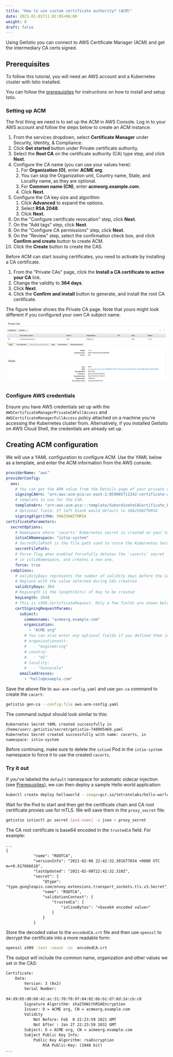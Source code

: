 ```yaml
---
title: "How to use custom certificate authority? (ACM)"
date: 2021-01-01T11:02:05+06:00
weight: 8
draft: false
---
```


Using GetIstio you can connect to AWS Certificate Manager (ACM) and get the intermediary CA certs signed.

## Prerequisites

To follow this tutorial, you will need an AWS account and a Kubernetes cluster with Istio installed.

You can follow the [prerequisites](/istio-in-practice/prerequisites) for instructions on how to install and setup Istio.

### Setting up ACM

The first thing we need is to set up the ACM in AWS Console. Log in to your AWS account and follow the steps below to create an ACM instance.

1. From the services dropdown, select **Certificate Manager** under Security, Identity, & Compliance.
1. Click **Get started** button under Private certificate authority.
1. Select the **Root CA** on the certificate authority (CA) type step, and click **Next**.
1. Configure the CA name (you can use your values here):
    1. For **Organization (O)**, enter **ACME org**.
    1. You can skip the Organization unit, Country name, State, and Locality name, as they are optional.
    1. For **Common name (CN)**, enter **acmeorg.example.com**.
    1. Click **Next**.
1. Configure the CA key size and algorithm:
    1. Click **Advanced** to expand the options.
    1. Select **RSA 2048**.
    1. Click **Next**.
1. On the "Configure certificate revocation" step, click **Next**.
1. On the "Add tags" step, click **Next**.
1. On the "Configure CA permissions" step, click **Next**.
1. On the "Review" step, select the confirmation check box, and click **Confirm and create** button to create ACM.
1. Click the **Create** button to create the CAS.

Before ACM can start issuing certificates, you need to activate by installing a CA certificate. 

1. From the "Private CAs" page, click the **Install a CA certificate to active your CA** link.
1. Change the validity to **364 days**.
1. Click **Next**.
1. Click the **Confirm and install** button to generate, and install the root CA certificate.

The figure below shows the Private CA page.  Note that yours might look different if you configured your own CA subject name.

![Private CA Page](./acm-private-ca.png)

### Configure AWS credentials

Ensure you have AWS credentials set up with the `AWSCertificateManagerPrivateCAFullAccess` and `AWSCertificateManagerFullAccess` policy attached on a machine you're accessing the Kubernetes cluster from. Alternatively, if you installed GetIstio on AWS Cloud Shell, the credentials are already set up.

## Creating ACM configuration

We will use a YAML configuration to configure ACM. Use the YAML below as a template, and enter the ACM information from the AWS console:
 
```yaml
providerName: "aws"
providerConfig:
  aws:
    # You can get the ARN value from the Details page of your private certificate authority 
    signingCAArn: "arn:aws:acm-pca:us-east-2:859085711342:certificate-authority/4cbb144c-2164-4683-ac9e-eaa25e72b85e"
    # template to use for the CSR.
    templateArn: "arn:aws:acm-pca:::template/SubordinateCACertificate_PathLen0/V1"
    # Optional field. If left blank would default to SHA256WITHRSA
    signingAlgorithm: SHA256WITHRSA
certificateParameters:
  secretOptions:
    # Namespace where 'cacerts' Kubernetes secret is created on your target cluster
    istioCANamespace: "istio-system"
    # SecretFilePath is the file path used to store the Kubernetes Secret in yaml format
    secretFilePath:
    # Force flag when enabled forcefully deletes the `cacerts` secret
    # in istioNamespace, and creates a new one.
    force: true
  caOptions:
    # ValidityDays represents the number of validity days before the CA expires.
    # Replace with the value selected during CAS creation
    validityDays: 364
    # KeyLength is the length(bits) of Key to be created
    keyLength: 2048
    # This is x509.CertificateRequest. Only a few fields are shown below
    certSigningRequestParams:
      subject:
        commonname: "acmeorg.example.com"
        organization:
          - "ACME org"
        # You can also enter any optional fields if you defined them in CAS
        # organizationunit:
        #   - "engineering"
        # country:
        #   - "US"
        # locality:
        #   - "Sunnyvale"
      emailaddresses:
        - "hello@example.com"
```

Save the above file to `aws-acm-config.yaml` and use `gen-ca` command to create the `cacert`:

```sh
getistio gen-ca --config-file aws-acm-config.yaml
```

The command output should look similar to this:

```text
Kubernetes Secret YAML created successfully in /home/user/.getistio/secret/getistio-740905469.yaml
Kubernetes Secret created successfully with name: cacerts, in namespace: istio-system
```

Before continuing, make sure to delete the `istiod` Pod in the `istio-system` namespace to force it to use the created `cacerts`.

### Try it out

If you've labeled the `default` namespace for automatic sidecar injection (see [Prerequisites](/istio-in-practice/prerequisites)), we can then deploy a sample Hello world application:

```sh
kubectl create deploy helloworld --image=gcr.io/tetratelabs/hello-world:1.0.0
```

Wait for the Pod to start and then get the certificate chain and CA root certificate proxies use for mTLS. We will save them in the `proxy_secret` file:

```sh
getistio istioctl pc secret [pod-name] -o json > proxy_secret
```

The CA root certificate is base64 encoded in the `trustedCA` field. For example:

```text {hl_lines=[11]}
...
{
            "name": "ROOTCA",
            "versionInfo": "2021-02-08 22:42:32.301677034 +0000 UTC m=+0.917666618",
            "lastUpdated": "2021-02-08T22:42:32.310Z",
            "secret": {
                "@type": "type.googleapis.com/envoy.extensions.transport_sockets.tls.v3.Secret",
                "name": "ROOTCA",
                "validationContext": {
                    "trustedCa": {
                        "inlineBytes": "<base64 encoded value>"
                    }
                }
            }
```

Store the decoded value to the `encodedCA.crt` file and then use `openssl` to decrypt the certificate into a more readable form:

```sh
openssl x509 -text -noout -in  encodedCA.crt
```

The output will include the common name, organization and other values we set in the CAS:

```text {hl_lines=[7,11]}
Certificate:
    Data:
        Version: 3 (0x2)
        Serial Number:
            94:d9:65:d0:b0:42:ac:31:70:f8:9f:84:02:6b:b1:d7:8d:2e:cb:c8
        Signature Algorithm: sha256WithRSAEncryption
        Issuer: O = ACME org, CN = acmeorg.example.com
        Validity
            Not Before: Feb  8 22:23:59 2021 GMT
            Not After : Jan 27 22:23:59 2031 GMT
        Subject: O = ACME org, CN = acmeorg.example.com
        Subject Public Key Info:
            Public Key Algorithm: rsaEncryption
                RSA Public-Key: (2048 bit)
...
```